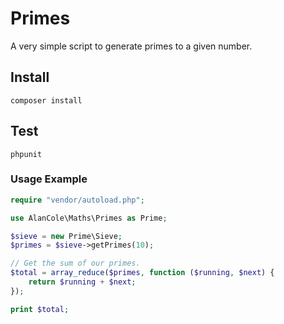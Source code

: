 # Primes
A very simple script to generate primes to a given number.

## Install
```
composer install
```

## Test
```
phpunit
```

### Usage Example
```php
require "vendor/autoload.php";

use AlanCole\Maths\Primes as Prime;

$sieve = new Prime\Sieve;
$primes = $sieve->getPrimes(10);

// Get the sum of our primes.
$total = array_reduce($primes, function ($running, $next) {
    return $running + $next;
});

print $total;
```
